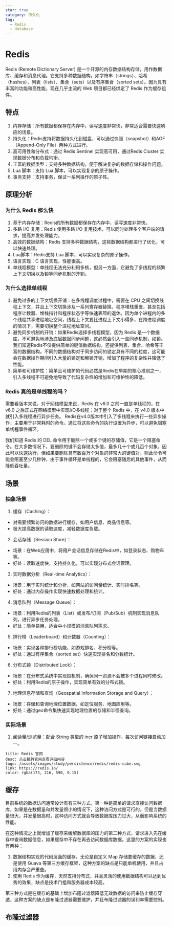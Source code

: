 ```yaml
---
star: true
category: 持久化
tag: 
  - Redis
  - database
---
```


# Redis
Redis (Remote Dictionary Server) 是一个开源的内存数据结构存储，用作数据库、缓存和消息代理。它支持多种数据结构，如字符串（strings）、哈希（hashes）、列表（lists）、集合（sets）以及有序集合（sorted sets）。因为具有丰富的功能和高性能，现在几乎主流的 Web 项目都已经绑定了 Redis 作为缓存组件。

## 特点
1. 内存存储：所有数据都保存在内存中，读写速度非常快，非常适合需要快速响应的场景。
2. 持久化：Redis支持将数据持久化到磁盘，可以通过快照（snapshot）和AOF（Append-Only File）两种方式进行。
3. 高可用性和分布式：通过 Redis Sentinel 实现高可用，通过Redis Cluster 实现数据分布和负载均衡。
4. 丰富的数据类型：支持多种数据结构，便于解决复杂的数据存储和操作问题。
5. Lua 脚本：支持 Lua 脚本，可以实现复杂的原子操作。
6. 事务支持：支持事务，保证一系列操作的原子性。

## 原理分析
### 为什么 Redis 那么快
1. 基于内存存储：Redis的所有数据都保存在内存中，读写速度非常快。
2. 多路 I/O 复用：Redis 使用多路 I/O 复用技术，可以同时处理多个客户端的请求，提高并发处理能力。
3. 高效的数据结构：Redis 支持多种数据结构，这些数据结构都进行了优化，可以快速处理。
4. Lua脚本：Redis支持 Lua 脚本，可以实现复杂的原子操作。
5. 语言实现：C 语言实现，性能很高。
6. 单线程模型：单线程无法充分利用多核，但另一方面，它避免了多线程的频繁上下文切换以及锁等同步机制的开销。

### 为什么选择单线程
1. 避免过多的上下文切换开销：在多线程调度过程中，需要在 CPU 之间切换线程上下文，并且上下文切换涉及一系列寄存器替换、程序堆栈重置，甚至包括程序计数器、堆栈指针和程序状态字等快速表项的退休。因为单个进程内的多个线程共享进程地址空间，线程上下文要比进程上下文小得多，在跨进程调度的情况下，需要切换整个进程地址空间。
2. 避免同步机制的开销：如果Redis选择多线程模型，因为 Redis 是一个数据库，不可避免地涉及底层数据同步问题，这必然会引入一些同步机制，如锁。我们知道Redis不仅提供简单的键值数据结构，还提供列表、集合、哈希等丰富的数据结构。不同的数据结构对于同步访问的锁定具有不同的粒度，这可能会在数据操作期间引入大量的锁定和解锁开销，增加了程序的复杂性并降低了性能。
3. 简单和可维护性：简单且可维护的代码必然是Redis在早期的核心准则之一，引入多线程不可避免地导致了代码复杂性的增加和可维护性的降低。

### Redis 真的是单线程的吗？
需要看版本来说，对于网络模型来说，Redis 在 v6.0 之前一直是单线程的，在 v6.0 之后正式在网络模型中实现I/O多线程；对于整个 Redis 中，在 v4.0 版本中就引入多线程进行异步任务。
Redis在v4.0版本中引入了多线程来执行一些异步操作，主要用于非常耗时的命令。通过将这些命令的执行设置为异步，可以避免阻塞单线程事件循环。

我们知道 Redis 的 DEL 命令用于删除一个或多个键的存储值，它是一个阻塞命令。在大多数情况下，要删除的键不会存储太多值，最多几十个或几百个对象，因此可以快速执行。但如果要删除具有数百万个对象的非常大的键值对，则此命令可能会阻塞至少几秒钟，由于事件循环是单线程的，它会阻塞随后的其他事件，从而降低吞吐量。

## 场景
### 抽象场景
1. 缓存（Caching）：
- 对需要频繁访问的数据进行缓存，如用户信息、商品信息等。
- 极大提高数据的读取速度，减轻数据库负载。
2. 会话存储（Session Store）：
- 场景：在Web应用中，将用户会话信息存储在Redis中，如登录状态、购物车等。
- 好处：读取速度快，支持持久化，可以实现分布式会话管理。
3. 实时数据分析（Real-time Analytics）：
- 场景：用于实时统计和分析，如网站的访问量统计、实时排名等。
- 好处：通过内存操作实现快速数据处理和统计。
4. 消息队列（Message Queue）：
- 场景：利用Redis的列表（List）或发布/订阅（Pub/Sub）机制实现消息队列，进行异步任务处理。
- 好处：简单易用，适合中小规模的消息队列需求。
5. 排行榜（Leaderboard）和计数器（Counting）：
- 场景：实现各种排行榜功能，如游戏排名、积分榜等。
- 好处：通过有序集合（sorted set）快速实现排名和分数统计。
6. 分布式锁（Distributed Lock）：
- 场景：在分布式系统中实现锁机制，确保同一资源不会被多个进程同时修改。
- 好处：利用Redis的原子操作，实现简单有效的分布式锁。
7. 地理信息存储和查询（Geospatial Information Storage and Query）：
- 场景：存储和查询地理位置数据，如定位服务、地图应用等。
- 好处：通过geo命令集快速实现地理位置的存储和半径查询。

### 实际场景
1. 阅读量/浏览量：配合 String 类型的 incr 原子增加操作，每次访问链接自动加一。

```card
title: Redis 官网
desc: 点击跳转官网查看详细内容
logo: /assets/images/study/persistence/redis/redis-cube.svg
link: https://redis.io/
color: rgba(173, 216, 590, 0.15)
```

## 缓存
目前系统的数据访问通常设计有有三种方式，第一种是简单的请求直接访问数据库，如果是在数据量和并发量很小的情况下，这种访问方式是可行的。但是当数据量很大，并发量很高时，这种访问方式就会导致数据库压力过大，从而影响系统的性能。

在这种情况之上就增加了缓存来缓解数据库的压力的第二种方式，请求进入先在缓存中查询数据信息，如果缓存中不存在再去访问数据库数据。这里的方案的实现也有两种：
1. 数据结构实现的代码层面的缓存，无论是自定义 Map 存储要缓存的数据，还是使用 Guava 等第三方缓存框架，这种方案的缺点是只能单机使用，并且占用内存会严重些。
2. 使用 Redis 作为缓存，天然支持分布式，并且灵活的使用数据结构可以达到优秀的效果，缺点是技术门槛和服务器成本较高。

第三种方式是在缓存的基础上增加布隆过滤器降低无效数据的访问来防止缓存穿透，这种方案的缺点是布隆过滤器需要维护，并且布隆过滤器的误判率需要控制。

## 布隆过滤器